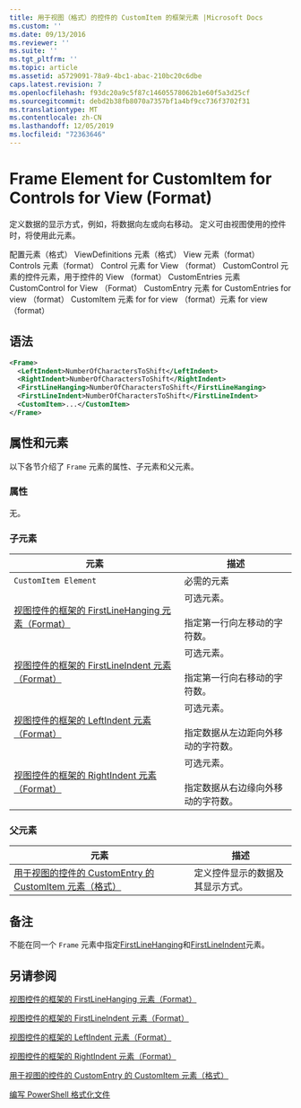 ```yaml
---
title: 用于视图（格式）的控件的 CustomItem 的框架元素 |Microsoft Docs
ms.custom: ''
ms.date: 09/13/2016
ms.reviewer: ''
ms.suite: ''
ms.tgt_pltfrm: ''
ms.topic: article
ms.assetid: a5729091-78a9-4bc1-abac-210bc20c6dbe
caps.latest.revision: 7
ms.openlocfilehash: f93dc20a9c5f87c14605578062b1e60f5a3d25cf
ms.sourcegitcommit: debd2b38fb8070a7357bf1a4bf9cc736f3702f31
ms.translationtype: MT
ms.contentlocale: zh-CN
ms.lasthandoff: 12/05/2019
ms.locfileid: "72363646"
---
```

# <a name="frame-element-for-customitem-for-controls-for-view-format"></a>Frame Element for CustomItem for Controls for View (Format)

定义数据的显示方式，例如，将数据向左或向右移动。 定义可由视图使用的控件时，将使用此元素。

配置元素（格式） ViewDefinitions 元素（格式） View 元素（format） Controls 元素（format） Control 元素 for View （format） CustomControl 元素的控件元素，用于控件的 View （format） CustomEntries 元素CustomControl for View （Format） CustomEntry 元素 for CustomEntries for view （format） CustomItem 元素 for for view （format）元素 for view （format）

## <a name="syntax"></a>语法

```xml
<Frame>
  <LeftIndent>NumberOfCharactersToShift</LeftIndent>
  <RightIndent>NumberOfCharactersToShift</RightIndent>
  <FirstLineHanging>NumberOfCharactersToShift</FirstLineHanging>
  <FirstLineIndent>NumberOfCharactersToShift</FirstLineIndent>
  <CustomItem>...</CustomItem>
</Frame>
```

## <a name="attributes-and-elements"></a>属性和元素

以下各节介绍了 `Frame` 元素的属性、子元素和父元素。

### <a name="attributes"></a>属性

无。

### <a name="child-elements"></a>子元素

|元素|描述|
|-------------|-----------------|
|`CustomItem Element`|必需的元素|
|[视图控件的框架的 FirstLineHanging 元素（Format）](./firstlinehanging-element-for-frame-for-controls-for-view-format.md)|可选元素。<br /><br /> 指定第一行向左移动的字符数。|
|[视图控件的框架的 FirstLineIndent 元素（Format）](./firstlineindent-element-for-frame-for-controls-for-view-format.md)|可选元素。<br /><br /> 指定第一行向右移动的字符数。|
|[视图控件的框架的 LeftIndent 元素（Format）](./leftindent-element-for-frame-for-controls-for-view-format.md)|可选元素。<br /><br /> 指定数据从左边距向外移动的字符数。|
|[视图控件的框架的 RightIndent 元素（Format）](./rightindent-element-for-frame-for-controls-for-view-format.md)|可选元素。<br /><br /> 指定数据从右边缘向外移动的字符数。|

### <a name="parent-elements"></a>父元素

|元素|描述|
|-------------|-----------------|
|[用于视图的控件的 CustomEntry 的 CustomItem 元素（格式）](./customitem-element-for-customentry-for-controls-for-view-format.md)|定义控件显示的数据及其显示方式。|

## <a name="remarks"></a>备注

不能在同一个 `Frame` 元素中指定[FirstLineHanging](./firstlinehanging-element-for-frame-for-controls-for-view-format.md)和[FirstLineIndent](./firstlineindent-element-for-frame-for-controls-for-view-format.md)元素。

## <a name="see-also"></a>另请参阅

[视图控件的框架的 FirstLineHanging 元素（Format）](./firstlinehanging-element-for-frame-for-controls-for-view-format.md)

[视图控件的框架的 FirstLineIndent 元素（Format）](./firstlineindent-element-for-frame-for-controls-for-view-format.md)

[视图控件的框架的 LeftIndent 元素（Format）](./leftindent-element-for-frame-for-controls-for-view-format.md)

[视图控件的框架的 RightIndent 元素（Format）](./rightindent-element-for-frame-for-controls-for-view-format.md)

[用于视图的控件的 CustomEntry 的 CustomItem 元素（格式）](./customitem-element-for-customentry-for-controls-for-view-format.md)

[编写 PowerShell 格式化文件](./writing-a-powershell-formatting-file.md)
